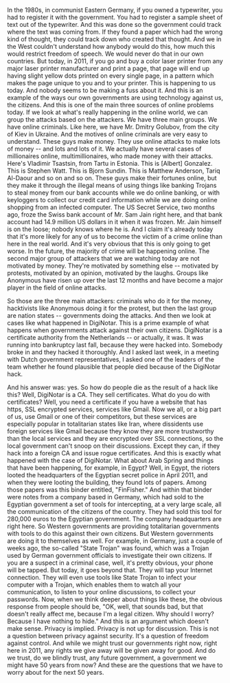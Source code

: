 
In the 1980s, in communist
Eastern Germany,
if you owned a typewriter,
you had to register it
with the government.
You had to register a sample sheet of text
out of the typewriter.
And this was done
so the government could track
where the text was coming from.
If they found a paper
which had the wrong kind of thought,
they could track down
who created that thought.
And we in the West
couldn&#39;t understand
how anybody would do this,
how much this would restrict
freedom of speech.
We would never do that
in our own countries.
But today, in 2011, if you go
and buy a color laser printer
from any major laser printer manufacturer
and print a page,
that page will end up
having slight yellow dots
printed on every single page,
in a pattern which makes the page unique
to you and to your printer.
This is happening to us today.
And nobody seems
to be making a fuss about it.
And this is an example
of the ways our own governments
are using technology
against us, the citizens.
And this is one of the main three sources
of online problems today.
If we look at what&#39;s really
happening in the online world,
we can group the attacks
based on the attackers.
We have three main groups.
We have online criminals.
Like here, we have Mr. Dmitry Golubov,
from the city of Kiev in Ukraine.
And the motives of online criminals
are very easy to understand.
These guys make money.
They use online attacks
to make lots of money --
and lots and lots of it.
We actually have several cases
of millionaires online, multimillionaires,
who made money with their attacks.
Here&#39;s Vladimir Tsastsin,
from Tartu in Estonia.
This is [Albert] Gonzalez.
This is Stephen Watt.
This is Bjorn Sundin.
This is Matthew Anderson, Tariq Al-Daour
and so on and so on.
These guys make their fortunes online,
but they make it through the illegal means
of using things like banking Trojans
to steal money from our bank accounts
while we do online banking,
or with keyloggers
to collect our credit card information
while we are doing online shopping
from an infected computer.
The US Secret Service,
two months ago,
froze the Swiss bank account
of Mr. Sam Jain right here,
and that bank account
had 14.9 million US dollars in it
when it was frozen.
Mr. Jain himself is on the loose;
nobody knows where he is.
And I claim it&#39;s already today
that it&#39;s more likely for any of us
to become the victim of a crime online
than here in the real world.
And it&#39;s very obvious
that this is only going to get worse.
In the future, the majority of crime
will be happening online.
The second major group of attackers
that we are watching today
are not motivated by money.
They&#39;re motivated by something else --
motivated by protests,
motivated by an opinion,
motivated by the laughs.
Groups like Anonymous
have risen up over the last 12 months
and have become a major player
in the field of online attacks.

So those are the three main attackers:
criminals who do it for the money,
hacktivists like Anonymous
doing it for the protest,
but then the last group
are nation states --
governments doing the attacks.
And then we look at cases
like what happened in DigiNotar.
This is a prime example of what happens
when governments attack
against their own citizens.
DigiNotar is a certificate
authority from the Netherlands --
or actually, it was.
It was running into bankruptcy last fall,
because they were hacked into.
Somebody broke in
and they hacked it thoroughly.
And I asked last week,
in a meeting with Dutch
government representatives,
I asked one of the leaders of the team
whether he found plausible
that people died
because of the DigiNotar hack.

And his answer was: yes.
So how do people die
as the result of a hack like this?
Well, DigiNotar is a CA.
They sell certificates.
What do you do with certificates?
Well, you need a certificate
if you have a website
that has https, SSL encrypted services,
services like Gmail.
Now we all, or a big part of us,
use Gmail or one of their competitors,
but these services are especially popular
in totalitarian states like Iran,
where dissidents
use foreign services like Gmail
because they know they are more
trustworthy than the local services
and they are encrypted
over SSL connections,
so the local government
can&#39;t snoop on their discussions.
Except they can,
if they hack into a foreign CA
and issue rogue certificates.
And this is exactly what happened
with the case of DigiNotar.
What about Arab Spring
and things that have been happening,
for example, in Egypt?
Well, in Egypt,
the rioters looted the headquarters
of the Egyptian secret police
in April 2011,
and when they were looting the building,
they found lots of papers.
Among those papers
was this binder entitled, &quot;FinFisher.&quot;
And within that binder were notes
from a company based in Germany,
which had sold to the Egyptian government
a set of tools for intercepting,
at a very large scale,
all the communication
of the citizens of the country.
They had sold this tool for 280,000 euros
to the Egyptian government.
The company headquarters are right here.
So Western governments are providing
totalitarian governments with tools
to do this against their own citizens.
But Western governments
are doing it to themselves as well.
For example, in Germany,
just a couple of weeks ago,
the so-called &quot;State Trojan&quot; was found,
which was a Trojan used
by German government officials
to investigate their own citizens.
If you are a suspect in a criminal case,
well, it&#39;s pretty obvious,
your phone will be tapped.
But today, it goes beyond that.
They will tap your Internet connection.
They will even use tools like State Trojan
to infect your computer with a Trojan,
which enables them
to watch all your communication,
to listen to your online discussions,
to collect your passwords.
Now, when we think deeper
about things like these,
the obvious response
from people should be,
&quot;OK, well, that sounds bad,
but that doesn&#39;t really affect me,
because I&#39;m a legal citizen.
Why should I worry?
Because I have nothing to hide.&quot;
And this is an argument
which doesn&#39;t make sense.
Privacy is implied.
Privacy is not up for discussion.
This is not a question
between privacy
against security.
It&#39;s a question of freedom
against control.
And while we might trust our governments
right now, right here in 2011,
any rights we give away
will be given away for good.
And do we trust, do we blindly trust,
any future government,
a government we might have
50 years from now?
And these are the questions
that we have to worry about
for the next 50 years.
